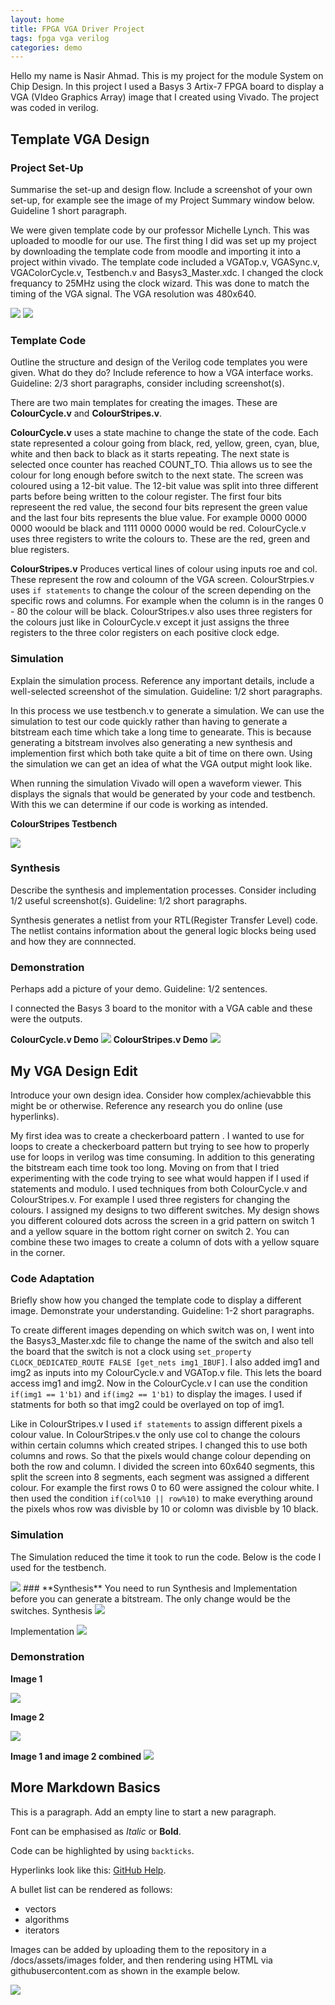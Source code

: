 ```yaml
---
layout: home
title: FPGA VGA Driver Project
tags: fpga vga verilog
categories: demo
---
```

Hello my name is Nasir Ahmad. This is my project for the module System on Chip Design. In this project I used a Basys 3 Artix-7 FPGA board to display a VGA (VIdeo Graphics Array) image that I created using Vivado. The project was coded in verilog.

## **Template VGA Design**
### **Project Set-Up**
Summarise the set-up and design flow. Include a screenshot of your own set-up, for example see the image of my Project Summary window below. Guideline 1 short paragraph.


We were given template code by our professor Michelle Lynch. This was uploaded to moodle for our use. The first thing I did was set up my project by downloading the template code from moodle and importing it into a project within vivado. The template code included a VGATop.v, VGASync.v, VGAColorCycle.v, Testbench.v and Basys3_Master.xdc. I changed the clock frequancy to 25MHz using the clock wizard. This was done to match the timing of the VGA signal. The VGA resolution was 480x640.


<img src="SoC-Images/Project Hierarchy.png">
<img src="SoC-Images/Project_summary.png">

### **Template Code**
Outline the structure and design of the Verilog code templates you were given. What do they do? Include reference to how a VGA interface works. Guideline: 2/3 short paragraphs, consider including screenshot(s).


There are two main templates for creating the images. These are **ColourCycle.v** and **ColourStripes.v**. 

**ColourCycle.v** uses a state machine to change the state of the code. Each state represented a colour going from black, red, yellow, green, cyan, blue, white and then back to black as it starts repeating. The next state is selected once counter has reached COUNT_TO. Thia allows us to see the colour for long enough before switch to the next state.  The screen was coloured using a 12-bit value. The 12-bit value was split into three different parts before being written to the colour register. The first four bits represeent the red value, the second four bits represent the green value and the last four bits represents the blue value. For example 0000 0000 0000 woould be black and 1111 0000 0000 would be red. ColourCycle.v uses three registers to write the colours to. These are the red, green and blue registers. 

**ColourStripes.v** Produces vertical lines of colour using inputs roe and col. These represent the row and coloumn of the VGA screen. ColourStrpies.v uses `if statements` to change the colour of the screen depending on the specific rows and columns. For example when the column is in the ranges 0 - 80 the colour will be black. ColourStripes.v also uses three registers for the colours just like in ColourCycle.v except it just assigns the three registers to the three color registers on each positive clock edge.
### **Simulation**

Explain the simulation process. Reference any important details, include a well-selected screenshot of the simulation. Guideline: 1/2 short paragraphs.

In this process we use testbench.v to generate a simulation. We can use the simulation to test our code quickly rather than having to generate a bitstream each time which take a long time to genearate. This is because generating a bitstream involves also generating a new synthesis and implemention first which both take quite a bit of time on there own. Using the simulation we can get an idea of what the VGA output might look like. 

When running the simulation Vivado will open a waveform viewer. This displays the signals that would be generated by your code and testbench. With this we can determine if our code is working as intended.

**ColourStripes Testbench**


<img src="SoC-Images/ColourStripes_Testbench.png">

### **Synthesis**
Describe the synthesis and implementation processes. Consider including 1/2 useful screenshot(s). Guideline: 1/2 short paragraphs.

Synthesis generates a netlist from your RTL(Register Transfer Level) code. The netlist contains information about the general logic blocks being used and how they are connnected.
### **Demonstration**
Perhaps add a picture of your demo. Guideline: 1/2 sentences.


I connected the Basys 3 board to the monitor with a VGA cable and these were the outputs.

**ColourCycle.v Demo**
<img src="PXL_20241111_160449527.MP.jpg">
**ColourStripes.v Demo** 
<img src="SoC-Images/ColourStripesDemo.jpeg">

## **My VGA Design Edit**
Introduce your own design idea. Consider how complex/achievabble this might be or otherwise. Reference any research you do online (use hyperlinks).

My first idea was to create a checkerboard pattern . I wanted to use for loops to create a checkerboard pattern but trying to see how to properly use for loops in verilog was time consuming. In addition to this generating the bitstream each time took too long. Moving on from that I tried experimenting with the code trying to see what would happen if I used if statements and modulo. I used techniques from both ColourCycle.v and ColourStripes.v. For example I used three registers for changing the colours. I assigned my designs to two different switches. My design shows you different coloured dots across the screen in a grid pattern on switch 1 and a yellow square in the bottom right corner on switch 2. You can combine these two images to create a column of dots with a yellow square in the corner.


### **Code Adaptation**
Briefly show how you changed the template code to display a different image. Demonstrate your understanding. Guideline: 1-2 short paragraphs.

To create different images depending on which switch was on, I went into the Basys3_Master.xdc file to change the name of the switch and also tell the board that the switch is not a clock using `set_property CLOCK_DEDICATED_ROUTE FALSE [get_nets img1_IBUF]`. I also added img1 and img2 as inputs into my ColourCycle.v and VGATop.v file. This lets the board access img1 and img2. Now in the ColourCycle.v I can use the condition `if(img1 == 1'b1)` and `if(img2 == 1'b1)` to display the images. I used if statments for both so that img2 could be overlayed on top of img1.

Like in ColourStripes.v I used `if statements` to assign different pixels a colour value. In ColourStripes.v the only use col to change the colours within certain columns which created stripes. I changed this to use both columns and rows. So that the pixels would change colour depending on both the row and column. I divided the screen into 60x640 segments, this split the screen into 8 segments, each segment was assigned a different colour. For example the first rows 0 to 60 were assigned the colour white. I then used the condition `if(col%10 || row%10)` to make everything around the pixels whos row was divisble by 10 or colomn was divisble by 10 black. 
### **Simulation**
The Simulation reduced the time it took to run the code. Below is the code I used for the testbench.

<img src="SoC-Images/testbench code.png">
### **Synthesis**
You need to run Synthesis and Implementation before you can generate a bitstream. The only change would be the switches. 
Synthesis
<img src="SoC-Images/synthesis.png">

Implementation
<img src="SoC-Images/Implementation.png">
### **Demonstration**
**Image 1**

<img src="SoC-Images/img1_demo.jpg">

**Image 2**

<img src="SoC-Images/img2_demo.jpg">

**Image 1 and image 2 combined**
<img src="SoC-Images/img1&2Combined_demo.jpg">

## **More Markdown Basics**
This is a paragraph. Add an empty line to start a new paragraph.

Font can be emphasised as *Italic* or **Bold**.

Code can be highlighted by using `backticks`.

Hyperlinks look like this: [GitHub Help](https://help.github.com/).

A bullet list can be rendered as follows:
- vectors
- algorithms
- iterators

Images can be added by uploading them to the repository in a /docs/assets/images folder, and then rendering using HTML via githubusercontent.com as shown in the example below.

<img src="https://raw.githubusercontent.com/melgineer/fpga-vga-verilog/main/docs/assets/images/VGAPrjSrcs.png">
